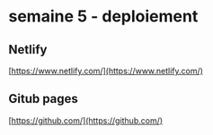 # semaine 5 - deploiement


## Netlify

[https://www.netlify.com/](https://www.netlify.com/)

## Gitub pages

[https://github.com/](https://github.com/)